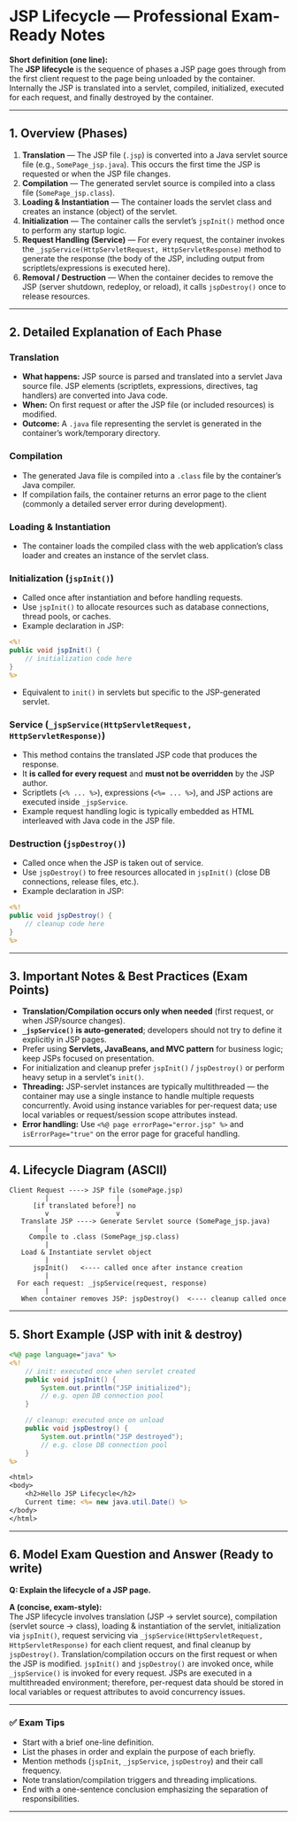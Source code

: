 # JSP Lifecycle — Professional Exam-Ready Notes

**Short definition (one line):**  
The **JSP lifecycle** is the sequence of phases a JSP page goes through from the first client request to the page being unloaded by the container. Internally the JSP is translated into a servlet, compiled, initialized, executed for each request, and finally destroyed by the container.

---

## 1. Overview (Phases)
1. **Translation** — The JSP file (`.jsp`) is converted into a Java servlet source file (e.g., `SomePage_jsp.java`). This occurs the first time the JSP is requested or when the JSP file changes.
2. **Compilation** — The generated servlet source is compiled into a class file (`SomePage_jsp.class`).
3. **Loading & Instantiation** — The container loads the servlet class and creates an instance (object) of the servlet.
4. **Initialization** — The container calls the servlet’s `jspInit()` method once to perform any startup logic.
5. **Request Handling (Service)** — For every request, the container invokes the `_jspService(HttpServletRequest, HttpServletResponse)` method to generate the response (the body of the JSP, including output from scriptlets/expressions is executed here).
6. **Removal / Destruction** — When the container decides to remove the JSP (server shutdown, redeploy, or reload), it calls `jspDestroy()` once to release resources.

---

## 2. Detailed Explanation of Each Phase

### Translation
- **What happens:** JSP source is parsed and translated into a servlet Java source file. JSP elements (scriptlets, expressions, directives, tag handlers) are converted into Java code.
- **When:** On first request or after the JSP file (or included resources) is modified.
- **Outcome:** A `.java` file representing the servlet is generated in the container’s work/temporary directory.

### Compilation
- The generated Java file is compiled into a `.class` file by the container’s Java compiler.
- If compilation fails, the container returns an error page to the client (commonly a detailed server error during development).

### Loading & Instantiation
- The container loads the compiled class with the web application’s class loader and creates an instance of the servlet class.

### Initialization (`jspInit()`)
- Called once after instantiation and before handling requests.
- Use `jspInit()` to allocate resources such as database connections, thread pools, or caches.
- Example declaration in JSP:
```jsp
<%! 
public void jspInit() {
    // initialization code here
}
%>
```
- Equivalent to `init()` in servlets but specific to the JSP-generated servlet.

### Service (`_jspService(HttpServletRequest, HttpServletResponse)`)
- This method contains the translated JSP code that produces the response.
- It **is called for every request** and **must not be overridden** by the JSP author.
- Scriptlets (`<% ... %>`), expressions (`<%= ... %>`), and JSP actions are executed inside `_jspService`.
- Example request handling logic is typically embedded as HTML interleaved with Java code in the JSP file.

### Destruction (`jspDestroy()`)
- Called once when the JSP is taken out of service.
- Use `jspDestroy()` to free resources allocated in `jspInit()` (close DB connections, release files, etc.).
- Example declaration in JSP:
```jsp
<%! 
public void jspDestroy() {
    // cleanup code here
}
%>
```

---

## 3. Important Notes & Best Practices (Exam Points)
- **Translation/Compilation occurs only when needed** (first request, or when JSP/source changes).
- **`_jspService()` is auto-generated**; developers should not try to define it explicitly in JSP pages.
- Prefer using **Servlets, JavaBeans, and MVC pattern** for business logic; keep JSPs focused on presentation.
- For initialization and cleanup prefer `jspInit()` / `jspDestroy()` or perform heavy setup in a servlet's `init()`.
- **Threading:** JSP-servlet instances are typically multithreaded — the container may use a single instance to handle multiple requests concurrently. Avoid using instance variables for per-request data; use local variables or request/session scope attributes instead.
- **Error handling:** Use `<%@ page errorPage="error.jsp" %>` and `isErrorPage="true"` on the error page for graceful handling.

---

## 4. Lifecycle Diagram (ASCII)
```
Client Request ----> JSP file (somePage.jsp)
         |                 |
      [if translated before?] no
         v                 v
   Translate JSP ----> Generate Servlet source (SomePage_jsp.java)
         |
     Compile to .class (SomePage_jsp.class)
         |
   Load & Instantiate servlet object
         |
      jspInit()   <---- called once after instance creation
         |
  For each request: _jspService(request, response)
         |
   When container removes JSP: jspDestroy()  <---- cleanup called once
```

---

## 5. Short Example (JSP with init & destroy)
```jsp
<%@ page language="java" %>
<%!
    // init: executed once when servlet created
    public void jspInit() {
        System.out.println("JSP initialized");
        // e.g. open DB connection pool
    }

    // cleanup: executed once on unload
    public void jspDestroy() {
        System.out.println("JSP destroyed");
        // e.g. close DB connection pool
    }
%>

<html>
<body>
    <h2>Hello JSP Lifecycle</h2>
    Current time: <%= new java.util.Date() %>
</body>
</html>
```

---

## 6. Model Exam Question and Answer (Ready to write)

**Q: Explain the lifecycle of a JSP page.**

**A (concise, exam-style):**  
The JSP lifecycle involves translation (JSP → servlet source), compilation (servlet source → class), loading & instantiation of the servlet, initialization via `jspInit()`, request servicing via `_jspService(HttpServletRequest, HttpServletResponse)` for each client request, and final cleanup by `jspDestroy()`. Translation/compilation occurs on the first request or when the JSP is modified. `jspInit()` and `jspDestroy()` are invoked once, while `_jspService()` is invoked for every request. JSPs are executed in a multithreaded environment; therefore, per-request data should be stored in local variables or request attributes to avoid concurrency issues.

---

### ✅ Exam Tips
- Start with a brief one-line definition.
- List the phases in order and explain the purpose of each briefly.
- Mention methods (`jspInit`, `_jspService`, `jspDestroy`) and their call frequency.
- Note translation/compilation triggers and threading implications.
- End with a one-sentence conclusion emphasizing the separation of responsibilities.

---
